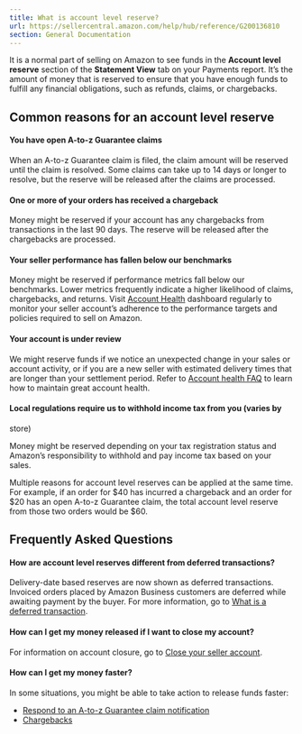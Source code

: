 ```yaml
---
title: What is account level reserve?
url: https://sellercentral.amazon.com/help/hub/reference/G200136810
section: General Documentation
---
```


It is a normal part of selling on Amazon to see funds in the **Account level
reserve** section of the **Statement View** tab on your Payments report. It’s
the amount of money that is reserved to ensure that you have enough funds to
fulfill any financial obligations, such as refunds, claims, or chargebacks.

## Common reasons for an account level reserve

#### You have open A-to-z Guarantee claims

When an A-to-z Guarantee claim is filed, the claim amount will be reserved
until the claim is resolved. Some claims can take up to 14 days or longer to
resolve, but the reserve will be released after the claims are processed.

#### One or more of your orders has received a chargeback

Money might be reserved if your account has any chargebacks from transactions
in the last 90 days. The reserve will be released after the chargebacks are
processed.

#### Your seller performance has fallen below our benchmarks

Money might be reserved if performance metrics fall below our benchmarks.
Lower metrics frequently indicate a higher likelihood of claims, chargebacks,
and returns. Visit [Account Health](/performance/dashboard) dashboard
regularly to monitor your seller account’s adherence to the performance
targets and policies required to sell on Amazon.

#### Your account is under review

We might reserve funds if we notice an unexpected change in your sales or
account activity, or if you are a new seller with estimated delivery times
that are longer than your settlement period. Refer to [Account health
FAQ](/help/hub/reference/G200285250) to learn how to maintain great account
health.

#### Local regulations require us to withhold income tax from you (varies by
store)

Money might be reserved depending on your tax registration status and Amazon’s
responsibility to withhold and pay income tax based on your sales.

Multiple reasons for account level reserves can be applied at the same time.
For example, if an order for $40 has incurred a chargeback and an order for
$20 has an open A-to-z Guarantee claim, the total account level reserve from
those two orders would be $60.

## Frequently Asked Questions

#### How are account level reserves different from deferred transactions?

Delivery-date based reserves are now shown as deferred transactions. Invoiced
orders placed by Amazon Business customers are deferred while awaiting payment
by the buyer. For more information, go to [What is a deferred
transaction](/gp/help/GLRNLZDAKHDBBVBY).

#### How can I get my money released if I want to close my account?

For information on account closure, go to [Close your seller
account](/gp/help/G200399470).

#### How can I get my money faster?

In some situations, you might be able to take action to release funds faster:

  * [Respond to an A-to-z Guarantee claim notification](/gp/help/1781)
  * [Chargebacks](/gp/help/48781)

